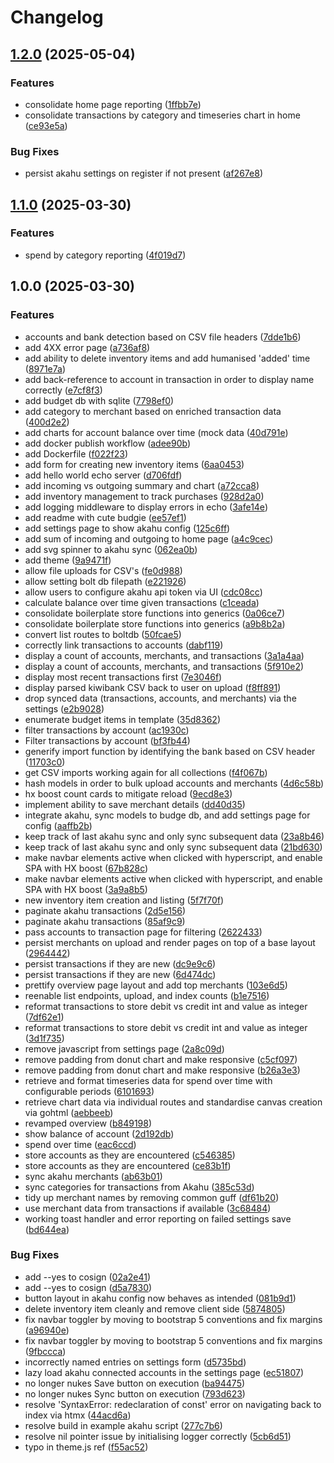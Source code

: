 # Changelog

## [1.2.0](https://github.com/TheQueenIsDead/budge/compare/v1.1.0...v1.2.0) (2025-05-04)


### Features

* consolidate home page reporting ([1ffbb7e](https://github.com/TheQueenIsDead/budge/commit/1ffbb7eb6c4618608aaebb3876293a1daf71a6e2))
* consolidate transactions by category and timeseries chart in home ([ce93e5a](https://github.com/TheQueenIsDead/budge/commit/ce93e5a2223ab054e3980b88cee4cf9c2c1ebc5f))


### Bug Fixes

* persist akahu settings on register if not present ([af267e8](https://github.com/TheQueenIsDead/budge/commit/af267e8e424cfec9a431b8d7bca49c917b8db710))

## [1.1.0](https://github.com/TheQueenIsDead/budge/compare/v1.0.0...v1.1.0) (2025-03-30)


### Features

* spend by category reporting ([4f019d7](https://github.com/TheQueenIsDead/budge/commit/4f019d700120022ab4ec2eb160001fc34939239a))

## 1.0.0 (2025-03-30)


### Features

* accounts and bank detection based on CSV file headers ([7dde1b6](https://github.com/TheQueenIsDead/budge/commit/7dde1b61402d9c6128619c81bebe39d52efb119b))
* add 4XX error page ([a736af8](https://github.com/TheQueenIsDead/budge/commit/a736af8ae55286fae86c7b5c4e28a1b97938b98d))
* add ability to delete inventory items and add humanised 'added' time ([8971e7a](https://github.com/TheQueenIsDead/budge/commit/8971e7a7a0cc6770b65eee1267271ff877902047))
* add back-reference to account in transaction in order to display name correctly ([e7cf8f3](https://github.com/TheQueenIsDead/budge/commit/e7cf8f380bd02ea0219da98cf1c916bdcc480b3e))
* add budget db with sqlite ([7798ef0](https://github.com/TheQueenIsDead/budge/commit/7798ef0f23a649ff69cb77688028a53b405ec4a0))
* add category to merchant based on enriched transaction data ([400d2e2](https://github.com/TheQueenIsDead/budge/commit/400d2e2eaee66847642b83ce3fc7977383faaf1a))
* add charts for account balance over time (mock data ([40d791e](https://github.com/TheQueenIsDead/budge/commit/40d791eea7a2de6e78a6aef5422a4cc9defd42c5))
* add docker publish workflow ([adee90b](https://github.com/TheQueenIsDead/budge/commit/adee90ba6b20f1356818f6a18721097cf2180ec3))
* add Dockerfile ([f022f23](https://github.com/TheQueenIsDead/budge/commit/f022f230df110053a4c49adea5cd4bb9602fa31e))
* add form for creating new inventory items ([6aa0453](https://github.com/TheQueenIsDead/budge/commit/6aa0453a10b562f2a2191db16263f2dfc6efecea))
* add hello world echo server ([d706fdf](https://github.com/TheQueenIsDead/budge/commit/d706fdf3976895ae86cca61ff07a4e2dd790b33e))
* add incoming vs outgoing summary and chart ([a72cca8](https://github.com/TheQueenIsDead/budge/commit/a72cca8f86d5b1f601b52fde9e61c081020ae31e))
* add inventory management to track purchases ([928d2a0](https://github.com/TheQueenIsDead/budge/commit/928d2a06fbf24e995ebd03d7473f2a1daf566239))
* add logging middleware to display errors in echo ([3afe14e](https://github.com/TheQueenIsDead/budge/commit/3afe14e279f1a9f543070cd48deb118ef37f981a))
* add readme with cute budgie ([ee57ef1](https://github.com/TheQueenIsDead/budge/commit/ee57ef10e8335c01ffd11b1ba616dc593f587d1b))
* add settings page to show akahu config ([125c6ff](https://github.com/TheQueenIsDead/budge/commit/125c6ffff5b354ba7c348c2f1eb9d732cba078db))
* add sum of incoming and outgoing to home page ([a4c9cec](https://github.com/TheQueenIsDead/budge/commit/a4c9cecca14c06bf9281a471ac132fc59af1be1b))
* add svg spinner to akahu sync ([062ea0b](https://github.com/TheQueenIsDead/budge/commit/062ea0b02bd49e0efcd9431d19131f6bbb44b5e4))
* add theme ([9a9471f](https://github.com/TheQueenIsDead/budge/commit/9a9471fb802170fd6a2211cebb7503a1c21617d2))
* allow file uploads for CSV's ([fe0d988](https://github.com/TheQueenIsDead/budge/commit/fe0d988a3e99dc5f73a88f4931cde52182a2bdd6))
* allow setting bolt db filepath ([e221926](https://github.com/TheQueenIsDead/budge/commit/e2219268a20b1a1439610873c6effdf4d9db1619))
* allow users to configure akahu api token via UI ([cdc08cc](https://github.com/TheQueenIsDead/budge/commit/cdc08cc9bcab21ee8dd833edeeb7e566400c9d4d))
* calculate balance over time given transactions ([c1ceada](https://github.com/TheQueenIsDead/budge/commit/c1ceada5051d50a70d043c9b5e8fc5b85df31e69))
* consolidate boilerplate store functions into generics ([0a06ce7](https://github.com/TheQueenIsDead/budge/commit/0a06ce751f733a701df4bc17247b6fd2bb786f6b))
* consolidate boilerplate store functions into generics ([a9b8b2a](https://github.com/TheQueenIsDead/budge/commit/a9b8b2a324fb296a06e6fdbdb4050169e9e1d347))
* convert list routes to boltdb ([50fcae5](https://github.com/TheQueenIsDead/budge/commit/50fcae50c9420d52443ed5264dfcc290fc61e15c))
* correctly link transactions to accounts ([dabf119](https://github.com/TheQueenIsDead/budge/commit/dabf119ef2555a0b01081301153dad6901dd3fd2))
* display a count of accounts, merchants, and transactions ([3a1a4aa](https://github.com/TheQueenIsDead/budge/commit/3a1a4aa3c5cd103311362f4d2b6f667d6fa04e3c))
* display a count of accounts, merchants, and transactions ([5f910e2](https://github.com/TheQueenIsDead/budge/commit/5f910e287bb0e928a47360f5835edbd8bb096d62))
* display most recent transactions first ([7e3046f](https://github.com/TheQueenIsDead/budge/commit/7e3046f61aa3ec0dbc862c32939fc937ffd0f54d))
* display parsed kiwibank CSV back to user on upload ([f8ff891](https://github.com/TheQueenIsDead/budge/commit/f8ff891c6cdb8890be72a9758f0a83c43cc70f43))
* drop synced data (transactions, accounts, and merchants) via the settings ([e2b9028](https://github.com/TheQueenIsDead/budge/commit/e2b9028e578187e59471b6f3af09fa84e50a2194))
* enumerate budget items in template ([35d8362](https://github.com/TheQueenIsDead/budge/commit/35d8362f098f4dee369252eda4f83f46d5df0e81))
* filter transactions by account ([ac1930c](https://github.com/TheQueenIsDead/budge/commit/ac1930c002028de47682c77c3dcea8898511fada))
* Filter transactions by account ([bf3fb44](https://github.com/TheQueenIsDead/budge/commit/bf3fb4459d80936e928faa36bb19bf9721547e1f))
* generify import function by identifying the bank based on CSV header ([11703c0](https://github.com/TheQueenIsDead/budge/commit/11703c003550f23b63cfebb61e3606a6f9352658))
* get CSV imports working again for all collections ([f4f067b](https://github.com/TheQueenIsDead/budge/commit/f4f067bb870e748230610edef6893c614d7e63fa))
* hash models in order to bulk upload accounts and merchants ([4d6c58b](https://github.com/TheQueenIsDead/budge/commit/4d6c58be7ec86464d6b2ec05b110cba44e8cd624))
* hx boost count cards to mitigate reload ([9ecd8e3](https://github.com/TheQueenIsDead/budge/commit/9ecd8e351215a6e8e8891a7fbb7472e4edeea6e9))
* implement ability to save merchant details ([dd40d35](https://github.com/TheQueenIsDead/budge/commit/dd40d35fbdf3a52698062965cd361c2d5afa263a))
* integrate akahu, sync models to budge db, and add settings page for config ([aaffb2b](https://github.com/TheQueenIsDead/budge/commit/aaffb2b1dd3f8e2a2776a35d4fe857751d4e4d51))
* keep track of last akahu sync and only sync subsequent data ([23a8b46](https://github.com/TheQueenIsDead/budge/commit/23a8b469ebd570c3077432f5b969650a471076b9))
* keep track of last akahu sync and only sync subsequent data ([21bd630](https://github.com/TheQueenIsDead/budge/commit/21bd630ec8f7ded94f4cff49324d1e887db1ae2f))
* make navbar elements active when clicked with hyperscript, and enable SPA with HX boost ([67b828c](https://github.com/TheQueenIsDead/budge/commit/67b828c32af8f5b73862569518c3e0e7ec8dee84))
* make navbar elements active when clicked with hyperscript, and enable SPA with HX boost ([3a9a8b5](https://github.com/TheQueenIsDead/budge/commit/3a9a8b5b2abb20d27efa699e0d2572df5f9739c0))
* new inventory item creation and listing ([5f7f70f](https://github.com/TheQueenIsDead/budge/commit/5f7f70fd90384ece0e5a3280a6bb465d8fe82e55))
* paginate akahu transactions ([2d5e156](https://github.com/TheQueenIsDead/budge/commit/2d5e1566ccd7f203c5035cff09811cebf39f82dc))
* paginate akahu transactions ([85af9c9](https://github.com/TheQueenIsDead/budge/commit/85af9c95a84c60a717f3d2e2b93f9b415775b666))
* pass accounts to transaction page for filtering ([2622433](https://github.com/TheQueenIsDead/budge/commit/262243336076baeeddba937b1f221cc6d40332c0))
* persist merchants on upload and render pages on top of a base layout ([2964442](https://github.com/TheQueenIsDead/budge/commit/2964442c43ae2b0a6b0f47283aca55fec1049e31))
* persist transactions if they are new ([dc9e9c6](https://github.com/TheQueenIsDead/budge/commit/dc9e9c6786c55f3d09ab6520000b47dd575e4e0f))
* persist transactions if they are new ([6d474dc](https://github.com/TheQueenIsDead/budge/commit/6d474dc4d47d06cefa6ffa9d3fa09a4e2028ceaa))
* prettify overview page layout and add top merchants ([103e6d5](https://github.com/TheQueenIsDead/budge/commit/103e6d53de9dce80427d3e07f063c774dcb9553c))
* reenable list endpoints, upload, and index counts ([b1e7516](https://github.com/TheQueenIsDead/budge/commit/b1e75168a8661cbb21f4eaa096e896edb1ca9a9d))
* reformat transactions to store debit vs credit int and value as integer ([7df62e1](https://github.com/TheQueenIsDead/budge/commit/7df62e18a7ca3d5407fc4fac04734f037a663d2c))
* reformat transactions to store debit vs credit int and value as integer ([3d1f735](https://github.com/TheQueenIsDead/budge/commit/3d1f735f113f41dd713915e9fc0b4e56c0d7edb6))
* remove javascript from settings page ([2a8c09d](https://github.com/TheQueenIsDead/budge/commit/2a8c09df001ebffd0c603e9d5a406197369eb649))
* remove padding from donut chart and make responsive ([c5cf097](https://github.com/TheQueenIsDead/budge/commit/c5cf097291c47c11cf991a1d45d92ead7a07561d))
* remove padding from donut chart and make responsive ([b26a3e3](https://github.com/TheQueenIsDead/budge/commit/b26a3e3fbf8a8d044097d8d34a74ed5536bf4b5a))
* retrieve and format timeseries data for spend over time with configurable periods ([6101693](https://github.com/TheQueenIsDead/budge/commit/6101693b4e28ff840f4c198e7b5ddf62b3d9f01a))
* retrieve chart data via individual routes and standardise canvas creation via gohtml ([aebbeeb](https://github.com/TheQueenIsDead/budge/commit/aebbeebd427e58bed4d649684b1ecf70c5c0031d))
* revamped overview ([b849198](https://github.com/TheQueenIsDead/budge/commit/b84919875ac3ce4670f86b759ec5440ee1d44ae3))
* show balance of account ([2d192db](https://github.com/TheQueenIsDead/budge/commit/2d192dbf64f6d84bceec859d8d711687aae18a38))
* spend over time ([eac6ccd](https://github.com/TheQueenIsDead/budge/commit/eac6ccd36cd543dc2c0a04b30d54057c0ae10105))
* store accounts as they are encountered ([c546385](https://github.com/TheQueenIsDead/budge/commit/c546385d5e7e7c4176f4578e34e5f38e1e398936))
* store accounts as they are encountered ([ce83b1f](https://github.com/TheQueenIsDead/budge/commit/ce83b1f714c7d9c641b26b70f2f7781adf52e5e9))
* sync akahu merchants ([ab63b01](https://github.com/TheQueenIsDead/budge/commit/ab63b011915bb90b873075c63944f6e5335586e9))
* sync categories for transactions from Akahu ([385c53d](https://github.com/TheQueenIsDead/budge/commit/385c53d12d2a1185d96ca3b6abcafe2ad830e5e6))
* tidy up merchant names by removing common guff ([df61b20](https://github.com/TheQueenIsDead/budge/commit/df61b20dc48731b7844ab91b0bb07128ca4d7d70))
* use merchant data from transactions if available ([3c68484](https://github.com/TheQueenIsDead/budge/commit/3c68484cc9dadd03b99179d7c07fced1dc9de4ee))
* working toast handler and error reporting on failed settings save ([bd644ea](https://github.com/TheQueenIsDead/budge/commit/bd644ea6272758d0623e11c76a5172edfbefe42f))


### Bug Fixes

* add --yes to cosign ([02a2e41](https://github.com/TheQueenIsDead/budge/commit/02a2e412a60a91b89c1f1731c595c08c85a19898))
* add --yes to cosign ([d5a7830](https://github.com/TheQueenIsDead/budge/commit/d5a783017cfea7f7635ee90bb342796dffa54431))
* button layout in akahu config now behaves as intended ([081b9d1](https://github.com/TheQueenIsDead/budge/commit/081b9d1dcbe3cd3bff178b4cf19b177b940fb8e3))
* delete inventory item cleanly and remove client side ([5874805](https://github.com/TheQueenIsDead/budge/commit/587480591d39889077adb36d3af14d4112072b09))
* fix navbar toggler by moving to bootstrap 5 conventions and fix margins ([a96940e](https://github.com/TheQueenIsDead/budge/commit/a96940e7e6b019e48e5b8a87bcf33390b43dfce3))
* fix navbar toggler by moving to bootstrap 5 conventions and fix margins ([9fbccca](https://github.com/TheQueenIsDead/budge/commit/9fbccca0c8e1603d5ab3b6e2d4fd8c3469e861d1))
* incorrectly named entries on settings form ([d5735bd](https://github.com/TheQueenIsDead/budge/commit/d5735bd23211bcd42bff528c261ea8d8f554132d))
* lazy load akahu connected accounts in the settings page ([ec51807](https://github.com/TheQueenIsDead/budge/commit/ec51807591885f179f13380646c3b08cee03e8ba))
* no longer nukes Save button on execution ([ba94475](https://github.com/TheQueenIsDead/budge/commit/ba94475370855d4d3689fb57e8aef48987aef6c8))
* no longer nukes Sync button on execution ([793d623](https://github.com/TheQueenIsDead/budge/commit/793d623f12137b815d32bf2cec905036fdf683ee))
* resolve 'SyntaxError: redeclaration of const' error on navigating back to index via htmx ([44acd6a](https://github.com/TheQueenIsDead/budge/commit/44acd6a17037416e084dd6a22d2bf236aa7f5a9f))
* resolve build in example akahu script ([277c7b6](https://github.com/TheQueenIsDead/budge/commit/277c7b683f7ab6eb7d7620c5d49ae410ee3083a5))
* resolve nil pointer issue by initialising logger correctly ([5cb6d51](https://github.com/TheQueenIsDead/budge/commit/5cb6d5137affddcd06e792c627f27fd765cd750c))
* typo in theme.js ref ([f55ac52](https://github.com/TheQueenIsDead/budge/commit/f55ac522629da44d7a6636e7470982add48a1288))
